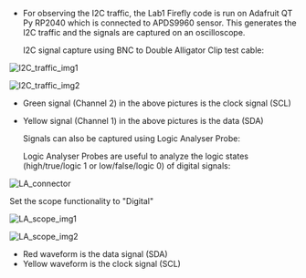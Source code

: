 * For observing the I2C traffic, the Lab1 Firefly code is run on Adafruit QT Py RP2040 which is connected to APDS9960 sensor. This generates the I2C traffic and the signals are captured on an oscilloscope. 

  I2C signal capture using BNC to Double Alligator Clip test cable:

![I2C_traffic_img1](https://user-images.githubusercontent.com/114099174/200092513-9de696f3-642b-4b2b-a301-10b20495ec0b.jpeg)


![I2C_traffic_img2](https://user-images.githubusercontent.com/114099174/200092524-e14e3d75-e7d2-498d-b5a5-5f70e1cd702d.jpeg)

* Green signal (Channel 2) in the above pictures is the clock signal (SCL) 
  </br>
* Yellow signal (Channel 1) in the above pictures is the data (SDA)

  Signals can also be captured using Logic Analyser Probe:

  Logic Analyser Probes are useful to analyze the logic states (high/true/logic 1 or low/false/logic 0) of digital signals:

![LA_connector](https://user-images.githubusercontent.com/114099174/200093033-a9a4989e-dfcb-4c34-823f-727e25258352.png)

  Set the scope functionality to "Digital"

![LA_scope_img1](https://user-images.githubusercontent.com/114099174/200097410-ee6de91a-8f28-482c-8b34-fc93fa410f13.jpeg)


![LA_scope_img2](https://user-images.githubusercontent.com/114099174/200097420-b4349202-484c-4601-bd97-05158d2d86d4.jpeg)

* Red waveform is the data signal (SDA)
* Yellow waveform is the clock signal (SCL)
